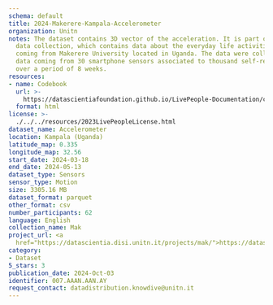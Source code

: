 ```yaml
---
schema: default
title: 2024-Makerere-Kampala-Accelerometer
organization: Unitn
notes: The dataset contains 3D vector of the acceleration. It is part of the Makerere
  data collection, which contains data about the everyday life activities of students
  coming from Makerere University located in Uganda. The data were collected via questionnaires,
  data coming from 30 smartphone sensors associated to thousand self-reported annotations
  over a period of 8 weeks.
resources:
- name: Codebook
  url: >-
    https://datascientiafoundation.github.io/LivePeople-Documentation/codebooks/2024-MAK-Kampala-accelerometer.html
  format: html
license: >-
  ./../../resources/2023LivePeopleLicense.html
dataset_name: Accelerometer
location: Kampala (Uganda)
latitude_map: 0.335
longitude_map: 32.56
start_date: 2024-03-18
end_date: 2024-05-13
dataset_type: Sensors
sensor_type: Motion
size: 3305.16 MB
dataset_format: parquet
other_format: csv
number_participants: 62
language: English
collection_name: Mak
project_url: <a 
  href="https://datascientia.disi.unitn.it/projects/mak/">https://datascientia.disi.unitn.it/projects/mak/</a>
category:
- Dataset
5_stars: 3
publication_date: 2024-Oct-03
identifier: 007.AAAN.AAN.AY
request_contact: datadistribution.knowdive@unitn.it
---
```

